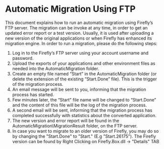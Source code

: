 ﻿# Automatic Migration Using FTP

This document explains how to run an automatic migration using Firefly’s FTP server. The migration can be invoke at any time, in order to get an updated error report or a test version. Usually, it is used after uploading a new version of the original applications or when Firefly has enhanced its migration engine. In order to run a migration, please do the following steps:

1. Log in to the Firefly’s FTP server using your account username and password.
2. Upload the exports of your applications and other environment files as needed into the AutomaticMigration folder.
3. Create an empty file named “Start” in the AutomaticMigration folder (or delete the extension of the existing “Start.Done” file). This is the trigger of the migration process.
4. An email message will be sent to you, informing that the migration process has started.
5. Few minutes later, the “Start” file name will be changed to “Start.Done” and the content of this file will be the log of the migration process.
6. A second email will be sent, informing that the migration process has completed successfully with statistics about the converted application.
7. The new version and error report will be found in the AutomaticMigration\MigrationResult folder, on the FTP server.
8. In case you want to migrate to an older version of Firefly, you may do so by changing the "Start.Done" to "Start.<version number>" (E.g "Start.26175"). The Firefly version can be found by Right Clicking on Firefly.Box.dll -> "Details" TAB
